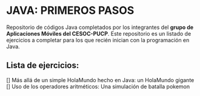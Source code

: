 # JAVA: PRIMEROS PASOS
Repositorio de códigos Java completados por los integrantes del **grupo de Aplicaciones Móviles del CESOC-PUCP**. Este repositorio es un listado de ejercicios a completar para los que recién inician con la programación en Java.

## Lista de ejercicios:
[] Más allá de un simple HolaMundo hecho en Java: un HolaMundo gigante
[] Uso de los operadores aritméticos: Una simulación de batalla pokemon
